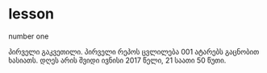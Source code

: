 # lesson
number one

პირველი გაკვეთილი. პირველი რეპოს ცვლილება 001 ატარებს გაცნობით ხასიათს.
დღეს არის შვიდი ივნისი 2017 წელი, 21 საათი 50 წუთი.
